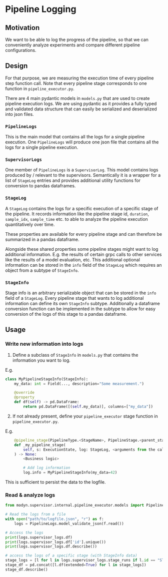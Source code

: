 # Pipeline Logging

## Motivation

We want to be able to log the progress of the pipeline, so that we can conveniently analyze experiments and compare
different pipeline configurations.

## Design

For that purpose, we are measuring the execution time of every pipeline step function call.
Note that every pipeline stage corresponds to one function in `pipeline_executor.py`.

There are 4 main pydantic models in `models.py` that are used to create pipeline execution logs. We are using pydantic as it provides
a fully typed and validated data structure that can easily be serialized and deserialized into json files.

### `PipelineLogs`

This is the main model that contains all the logs for a single pipeline execution. One `PipelineLogs` will produce one
json file that contains all the logs for a single pipeline execution.

### `SupervisorLogs`

One member of `PipelineLogs` is a `SupervisorLog`. This model contains logs produced by / relevant to the
supervisors. Semantically it is a wrapper for a list of `StageLog` entries and provides additional utility functions
for conversion to pandas dataframes.

### `StageLog`

A `StageLog` contains the logs for a specific execution of a specific stage of the pipeline. It records information
like the pipeline stage id, `duration`, `sample_idx`, `sample_time` etc. to able to analyze the pipeline execution quantitatively over time.

These properties are available for every pipeline stage and can therefore be summarized in a pandas dataframe.

Alongside these shared properties some pipeline stages might want to log additional information.
E.g. the results of certain grpc calls to other services like the results of a model evaluation, etc.
This additional optional information can be stored in the `info` field of the `StageLog` which requires an object
from a subtype of `StageInfo`.

### `StageInfo`

Stage info is an arbitrary serializable object that can be stored in the `info` field of a `StageLog`.
Every pipeline stage that wants to log additional information can define its own `StageInfo` subtype.
Additionally a dataframe conversion function can be implemented in the subtype to allow for easy conversion
of the logs of this stage to a pandas dataframe.


## Usage

### Write new information into logs

1) Define a subclass of `StageInfo` in `models.py` that contains the information you want to log.

E.g.
```python
class MyPipelineStageInfo(StageInfo):
    my_data: int = Field(..., description="Some measurement.")

    @override
    @property
    def df(self) -> pd.DataFrame:
        return pd.DataFrame([(self.my_data)], columns=["my_data"])
```

2) If not already present, define your `pipeline_executor` stage function in `pipeline_executor.py`.

E.g.
```python
    @pipeline_stage(PipelineType.<StageName>, PipelineStage.<parent_stage>)
    def _my_pipeline_stage(
        self, s: ExecutionState, log: StageLog, <arguments from the caller>
    ) -> None:
        <Business logic>

        # Add log information
        log.info = MyPipelineStageInfo(my_data=42)
```

This is sufficient to persist the data to the logfile.

### Read & analyze logs

```python
from modyn.supervisor.internal.pipeline_executor.models import PipelineLogs

# Read the logs from a file
with open("path/to/logfile.json", "r") as f:
    logs = PipelineLogs.model_validate_json(f.read())

# Access the logs
print(logs.supervisor_logs.df)
print(logs.supervisor_logs.df['id'].unique())
print(logs.supervisor_logs.df.describe())

# access the logs of a specific stage (with StageInfo data)
stage_logs = [l for l in logs.supervisor_logs.stage_runs if l.id == "STAGE_NAME"]
stage_df = pd.concat([l.df(extended=True) for l in stage_logs])
stage_df.describe()
```
